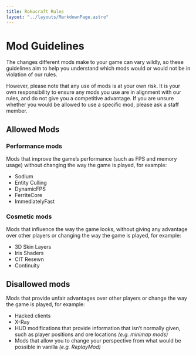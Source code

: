 ```yaml
---
title: Rokucraft Rules
layout: "../layouts/MarkdownPage.astro"
---
```


# Mod Guidelines

The changes different mods make to your game can vary wildly, so these guidelines aim to help you understand which mods would or would not be in violation of our rules.

However, please note that any use of mods is at your own risk. It is your own responsibility to ensure any mods you use are in alignment with our rules, and do not give you a competitive advantage. If you are unsure whether you would be allowed to use a specific mod, please ask a staff member.

## Allowed Mods

### Performance mods

Mods that improve the game’s performance (such as FPS and memory usage) without changing the way the game is played, for example:

- Sodium
- Entity Culling
- DynamicFPS
- FerriteCore
- ImmediatelyFast

### Cosmetic mods

Mods that influence the way the game looks, without giving any advantage over other players or changing the way the game is played, for example:

- 3D Skin Layers
- Iris Shaders
- CIT Resewn
- Continuity

## Disallowed mods
Mods that provide unfair advantages over other players or change the way the game is played, for example:

- Hacked clients
- X-Ray
- HUD modifications that provide information that isn’t normally given, such as player positions and ore locations *(e.g. minimap mods)*
- Mods that allow you to change your perspective from what would be possible in vanilla *(e.g. ReplayMod)*
